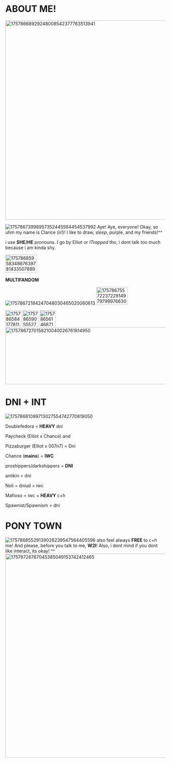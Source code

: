 # ABOUT ME!
<img width="640" height="625" alt="17578668929248008542377763513941" src="https://github.com/user-attachments/assets/20922d43-6e9b-4084-bdd1-6db8ea7f9ed2" />

![17578673998957352445564454537992](https://github.com/user-attachments/assets/ea2b65a3-f9a9-4a96-942e-1761b72b67f1)
 Aye! Aye, everyone! Okay, so uhm my name is Clarice (irl)! I like to draw, *sleep*, purple, and my friends!^^

i use **SHE/HE** pronouns.
I go by Elliot or *ITrapped* tho, i dont talk too much because i am kinda shy.

<img width="99" height="56" alt="17578685958348676397814335078898" src="https://github.com/user-attachments/assets/023c6fcb-481b-4bef-a740-f4230c041e20" />

**MULTIFANDOM**

![17578672184247048030465020060613](https://github.com/user-attachments/assets/57ddd19f-ce65-45f3-94f4-4b71d9379638)
<img width="99" height="56" alt="1757867557223722914979799976630" src="https://github.com/user-attachments/assets/31140e62-e827-4e3d-b518-7e0f76a45d5e" />

<img width="50" height="50" alt="17578658417781186551551633805658" src="https://github.com/user-attachments/assets/d53e708e-d9cd-41ea-8fd5-13402c6dabbc" />

<img width="50" height="50" alt="17578659055527442001311752768596" src="https://github.com/user-attachments/assets/24a6cec2-f354-48bd-9014-1839b10486ba" />

<img width="50" height="50" alt="17578656146871714218744984297416" src="https://github.com/user-attachments/assets/fe5c4431-dc1e-4c2e-86ad-2261a6b96b15" />


<img width="1280" height="179" alt="1757867270158210040026761814950" src="https://github.com/user-attachments/assets/3c02f404-03ca-4926-a366-4045a21f01a2" />



# DNI + INT
![17578681099713027554742770819050](https://github.com/user-attachments/assets/6d8b82ae-08d0-4cad-8a8b-4183ef54ad71)


Doublefedora = **HEAVY** dni

Paycheck (Elliot x Chance) and 

Pizzaburger (Elliot x 007n7) = Dni

Chance (**mains**) = **IWC**

proshippers/darkshippers = **DNI**

antikin = dni

Noli = dniud + iwc

Mafioso = iwc + **HEAVY** c+h

Spawnist/Spawnism = *dni*
# PONY TOWN
![17578685529139026239547564405596](https://github.com/user-attachments/assets/bb045310-6f69-48bb-8408-d7eb45c4464e)
also feel always **FREE** to c+h me! And please, before you talk to me, **W2I**! Also, i dont mind if you dont like interact, its okay! ^^
<img width="640" height="640" alt="17578726767045385049153742412465" src="https://github.com/user-attachments/assets/913f83a0-14b7-4bc0-84be-8ed964ed7ba3" />
